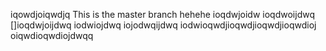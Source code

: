 iqowdjoiqwdjq
This is the master branch hehehe
ioqdwjoidw
ioqdwoijdwq
[]ioqdwjoijdwq
iodwiojdwq
iojodwqijdwq
iodwioqwdjioqwdjioqwdjioqwdioj
oiqwdioqwdiojdwqq
